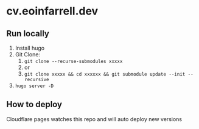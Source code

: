 # cv.eoinfarrell.dev

## Run locally

1. Install hugo
2. Git Clone:
   1. `git clone --recurse-submodules xxxxx`
   2. or
   3. `git clone xxxxx && cd xxxxxx && git submodule update --init --recursive`
3. `hugo server -D`

## How to deploy

Cloudflare pages watches this repo and will auto deploy new versions